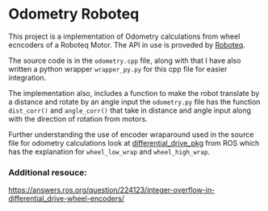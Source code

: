 
# Odometry Roboteq

This project is a implementation of Odometry calculations from wheel ecncoders of a Roboteq Motor.
The API in use is proveded by [Roboteq](https://www.roboteq.com/products/software/apis-drivers).

The source code is in the `odometry.cpp` file, along with that I have also written a python wrapper `wrapper_py.py` for this 
cpp file for easier integration. 

The implementation also, includes a function to make the robot translate by a distance and rotate by an angle input
the `odometry.py` file has the function `dist_corr()` and `angle_corr()` that take in distance and 
angle input along with the direction of rotation from motors. 

Further understanding the use of encoder wraparound used in the source file for odometry calculations 
look at [differential_drive_pkg](http://wiki.ros.org/differential_drive) from ROS which has the 
explanation for `wheel_low_wrap` and `wheel_high_wrap`.








### Additional resouce:
https://answers.ros.org/question/224123/integer-overflow-in-differential_drive-wheel-encoders/
